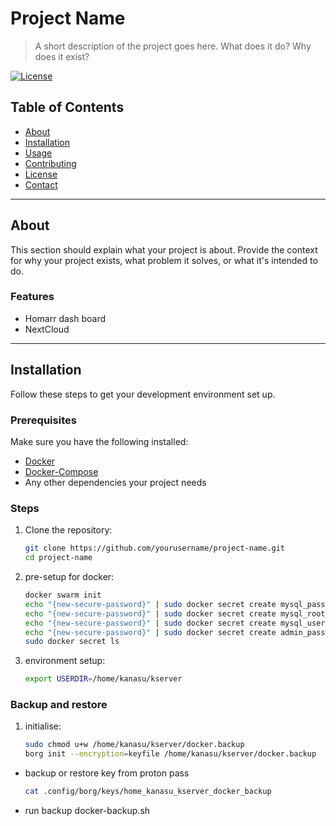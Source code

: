 # Project Name

> A short description of the project goes here. What does it do? Why does it exist?

[![License](https://img.shields.io/badge/license-MIT-blue.svg)](LICENSE)

## Table of Contents
- [About](#about)
- [Installation](#installation)
- [Usage](#usage)
- [Contributing](#contributing)
- [License](#license)
- [Contact](#contact)

---

## About

This section should explain what your project is about. Provide the context for why your project exists, what problem it solves, or what it's intended to do.

### Features
- Homarr dash board
- NextCloud

---

## Installation

Follow these steps to get your development environment set up.

### Prerequisites
Make sure you have the following installed:
- [Docker](https://www.docker.com/)
- [Docker-Compose](https://www.docker-compose.com/)
- Any other dependencies your project needs

### Steps

1. Clone the repository:
   ```bash
   git clone https://github.com/yourusername/project-name.git
   cd project-name

2. pre-setup for docker:
   ```bash
   docker swarm init
   echo "{new-secure-password}" | sudo docker secret create mysql_password -
   echo "{new-secure-password}" | sudo docker secret create mysql_root_password -
   echo "{new-secure-password}" | sudo docker secret create mysql_user -
   echo "{new-secure-password}" | sudo docker secret create admin_password -
   sudo docker secret ls

3. environment setup:
   ```bash
   export USERDIR=/home/kanasu/kserver

### Backup and restore
1. initialise:
   ```bash
   sudo chmod u+w /home/kanasu/kserver/docker.backup
   borg init --encryption=keyfile /home/kanasu/kserver/docker.backup
- backup or restore key from proton pass
   ```bash
   cat .config/borg/keys/home_kanasu_kserver_docker_backup
- run backup docker-backup.sh
